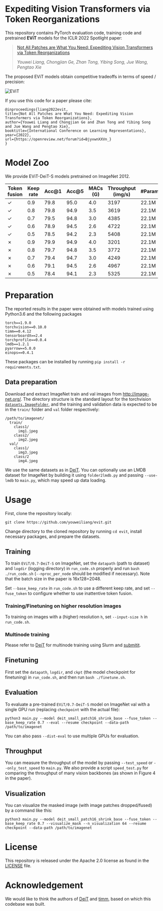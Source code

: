 # Expediting Vision Transformers via Token Reorganizations

This repository contains PyTorch evaluation code, training code and pretrained __EViT__ models for the ICLR 2022 Spotlight paper:
> [Not All Patches are What You Need: Expediting Vision Transformers via Token Reorganizations](https://openreview.net/forum?id=BjyvwnXXVn_)
> 
> _Youwei Liang, Chongjian Ge, Zhan Tong, Yibing Song, Jue Wang, Pengtao Xie_

The proposed EViT models obtain competitive tradeoffs in terms of speed / precision:

![EViT](images/tradeoff.png)

If you use this code for a paper please cite:

```
@inproceedings{liang2022evit,
title={Not All Patches are What You Need: Expediting Vision Transformers via Token Reorganizations},
author={Youwei Liang and Chongjian Ge and Zhan Tong and Yibing Song and Jue Wang and Pengtao Xie},
booktitle={International Conference on Learning Representations},
year={2022},
url={https://openreview.net/forum?id=BjyvwnXXVn_}
}
```

# Model Zoo

We provide EViT-DeiT-S models pretrained on ImageNet 2012.

| Token fusion | Keep rate | Acc@1 | Acc@5 | MACs (G) | Throughput (img/s) | #Params | URL |
| --- | --- | --- | --- | --- | --- | --- | --- |
| &check; | 0.9 | 79.8 | 95.0 | 4.0 | 3197 | 22.1M | [model](https://drive.google.com/file/d/1CmROmlLV-7nyYY-Bhph8_5ut3wFwqvny/view?usp=sharing) |
| &check; | 0.8 | 79.8 | 94.9 | 3.5 | 3619 | 22.1M | [model](https://drive.google.com/file/d/1BTJyIe0zVK3zYXz3BzIlSC4YZCnZu7cJ/view?usp=sharing) |
| &check; | 0.7 | 79.5 | 94.8 | 3.0 | 4385 | 22.1M | [model](https://drive.google.com/file/d/1FfvdEBss9f8gexjqEY8vOSUQe_8qwYuL/view?usp=sharing) |
| &check; | 0.6 | 78.9 | 94.5 | 2.6 | 4722 | 22.1M | [model](https://drive.google.com/file/d/1D1m067jDbyG0g2UjyBMaJ4NTT2Ad8vrv/view?usp=sharing) |
| &check; | 0.5 | 78.5 | 94.2 | 2.3 | 5408 | 22.1M | [model](https://drive.google.com/file/d/1-nyxAlRWjD2icbgj3Y3YWcCmYj9sTgfD/view?usp=sharing) |
| &cross; | 0.9 | 79.9 | 94.9 | 4.0 | 3201 | 22.1M | [model](https://drive.google.com/file/d/1tSaPLged8ED2RTiN5ttSmeTNIw1aNNwV/view?usp=sharing) |
| &cross; | 0.8 | 79.7 | 94.8 | 3.5 | 3772 | 22.1M | [model](https://drive.google.com/file/d/1zdFbHk-gOw_Wiid5_Z8NFcBa1HMI-JF-/view?usp=sharing) |
| &cross; | 0.7 | 79.4 | 94.7 | 3.0 | 4249 | 22.1M | [model](https://drive.google.com/file/d/1VCZGphW34rFWZDXOoF7XO4EJfRLZ-YB8/view?usp=sharing) |
| &cross; | 0.6 | 79.1 | 94.5 | 2.6 | 4967 | 22.1M | [model](https://drive.google.com/file/d/1okYcKryyD6FFPG9v5r40R28SRNfVZ5X0/view?usp=sharing) |
| &cross; | 0.5 | 78.4 | 94.1 | 2.3 | 5325 | 22.1M | [model](https://drive.google.com/file/d/1qsPeLN5ytLO8pM7lUuj5bi6pyMhjiSJO/view?usp=sharing) |


# Preparation
The reported results in the paper were obtained with models trained using Python3.6 and the following packages
```
torch==1.9.0
torchvision==0.10.0
timm==0.4.12
tensorboardX==2.4
torchprofile==0.0.4
lmdb==1.2.1
pyarrow==5.0.0
einops==0.4.1
```
These packages can be installed by running `pip install -r requirements.txt`.

## Data preparation

Download and extract ImageNet train and val images from http://image-net.org/.
The directory structure is the standard layout for the torchvision [`datasets.ImageFolder`](https://pytorch.org/docs/stable/torchvision/datasets.html#imagefolder), and the training and validation data is expected to be in the `train/` folder and `val` folder respectively:

```
/path/to/imagenet/
  train/
    class1/
      img1.jpeg
    class2/
      img2.jpeg
  val/
    class1/
      img3.jpeg
    class/2
      img4.jpeg
```
We use the same datasets as in [DeiT](https://github.com/facebookresearch/deit). You can optionally use an LMDB dataset for ImageNet by building it using `folder2lmdb.py` and passing `--use-lmdb` to `main.py`, which may speed up data loading.

# Usage

First, clone the repository locally:
```
git clone https://github.com/youweiliang/evit.git
```
Change directory to the cloned repository by running `cd evit`, install necessary packages, and prepare the datasets.

## Training
To train `EViT/0.7-DeiT-S` on ImageNet, set the `datapath` (path to dataset) and `logdir` (logging directory) in `run_code.sh` properly and run `bash ./run_code.sh` (`--nproc_per_node` should be modified if necessary). Note that the batch size in the paper is 16x128=2048.

Set `--base_keep_rate` in `run_code.sh` to use a different keep rate, and set `--fuse_token` to configure whether to use inattentive token fusion. 

### Training/Finetuning on higher resolution images
To training on images with a (higher) resolution `h`, set `--input-size h` in `run_code.sh`.

### Multinode training
Please refer to [DeiT](https://github.com/facebookresearch/deit) for multinode training using Slurm and [submitit](https://github.com/facebookincubator/submitit).

## Finetuning
First set the `datapath`, `logdir`, and `ckpt` (the model checkpoint for finetuning) in `run_code.sh`, and then run `bash ./finetune.sh`.

## Evaluation
To evaluate a pre-trained `EViT/0.7-DeiT-S` model on ImageNet val with a single GPU run (replacing `checkpoint` with the actual file):
```
python3 main.py --model deit_small_patch16_shrink_base --fuse_token --base_keep_rate 0.7 --eval --resume checkpoint --data-path /path/to/imagenet
```
You can also pass `--dist-eval` to use multiple GPUs for evaluation. 

## Throughput
You can measure the throughput of the model by passing `--test_speed` or `--only_test_speed` to `main.py`. We also provide a script `speed_test.py` for comparing the throughput of many vision backbones (as shown in Figure 4 in the paper).

## Visualization
You can visualize the masked image (with image patches dropped/fused) by a command like this:
```
python3 main.py --model deit_small_patch16_shrink_base --fuse_token --base_keep_rate 0.7 --visualize_mask --n_visualization 64 --resume checkpoint --data-path /path/to/imagenet
```

# License
This repository is released under the Apache 2.0 license as found in the [LICENSE](LICENSE) file.

# Acknowledgement
We would like to think the authors of [DeiT](https://github.com/facebookresearch/deit) and [timm](https://github.com/rwightman/pytorch-image-models), based on which this codebase was built.
